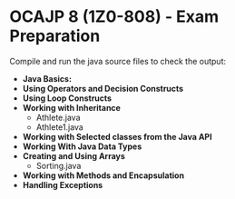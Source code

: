 # OCAJP 8 (1Z0-808) - Exam Preparation


Compile and run the java source files to check the output:

* **Java Basics:**
* **Using Operators and Decision Constructs**
* **Using Loop Constructs**
* **Working with Inheritance**
  * Athlete.java
  * Athlete1.java 
* **Working with Selected classes from the Java API**
* **Working With Java Data Types**
* **Creating and Using Arrays**
  * Sorting.java
* **Working with Methods and Encapsulation**
* **Handling Exceptions**
